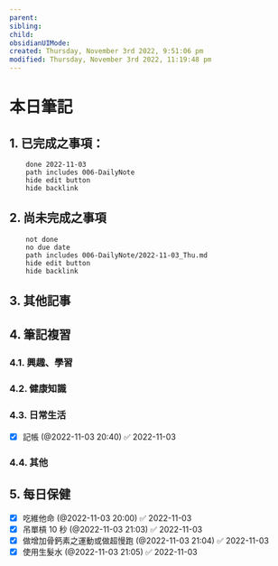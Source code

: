 ```yaml
---
parent: 
sibling: 
child: 
obsidianUIMode: 
created: Thursday, November 3rd 2022, 9:51:06 pm
modified: Thursday, November 3rd 2022, 11:19:48 pm
---
```


# 本日筆記

## 1. 已完成之事項：
```tasks
	done 2022-11-03
	path includes 006-DailyNote
	hide edit button 
	hide backlink
```

## 2. 尚未完成之事項
```tasks
	not done
	no due date
	path includes 006-DailyNote/2022-11-03_Thu.md
	hide edit button 
	hide backlink
```

## 3. 其他記事

## 4. 筆記複習
### 4.1. 興趣、學習

### 4.2. 健康知識

### 4.3. 日常生活
- [x] 記帳 (@2022-11-03 20:40) ✅ 2022-11-03

### 4.4. 其他


## 5. 每日保健
- [x] 吃維他命 (@2022-11-03 20:00) ✅ 2022-11-03
- [x] 吊單槓 10 秒 (@2022-11-03 21:03) ✅ 2022-11-03
- [x] 做增加骨鈣素之運動或做超慢跑 (@2022-11-03 21:04) ✅ 2022-11-03
- [x] 使用生髮水 (@2022-11-03 21:05) ✅ 2022-11-03